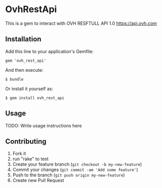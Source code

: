 # OvhRestApi

This is a gem to interact with OVH RESFTULL API 1.0
https://api.ovh.com

## Installation

Add this line to your application's Gemfile:

    gem 'ovh_rest_api'

And then execute:

    $ bundle

Or install it yourself as:

    $ gem install ovh_rest_api

## Usage

TODO: Write usage instructions here

## Contributing

1. Fork it
2. run "rake" to test
3. Create your feature branch (`git checkout -b my-new-feature`)
4. Commit your changes (`git commit -am 'Add some feature'`)
5. Push to the branch (`git push origin my-new-feature`)
6. Create new Pull Request
